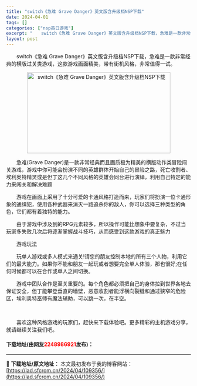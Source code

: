 ```yaml
---
title: "switch《急难 Grave Danger》英文版含升级档NSP下载"
date: 2024-04-01
tags: []
categories: ["nsp英日游戏"]
excerpt: "　　switch《急难 Grave Danger》英文版含升级档NSP下载，急难是一款非常经典的横版过关类游戏，这款游戏画面精美，带有街机风格，非常值得一试。 　　急难(Grave Danger)是一款非常经典而且画质极为精美的横版动作类冒险闯关游戏，游戏中你可能会扮演不同的英雄群体开始自己的冒险之&hellip;"
layout: post
---
```


 <p>　　switch《急难 Grave Danger》英文版含升级档NSP下载，急难是一款非常经典的横版过关类游戏，这款游戏画面精美，带有街机风格，非常值得一试。</p> <p align="center"><img src="https://lad.sfcrom.cn/wp-content/uploads/2024/04/20240401_660a3230010a7.webp" style="width: 391px; height: 220px;" alt="switch《急难 Grave Danger》英文版含升级档NSP下载" /></p> <p>　　急难(Grave Danger)是一款非常经典而且画质极为精美的横版动作类冒险闯关游戏，游戏中你可能会扮演不同的英雄群体开始自己的冒险之路，死亡收割者、埃利奥特精灵或是但丁这几个不同风格的英雄会同台进行演绎，利用自己特定的能力来闯关和解决难题</p> <p>　　游戏在画面上采用了十分可爱的卡通风格打造而来，玩家们将扮演一位卡通形象的通缉犯，使用各种武器来消灭一路追杀你的敌人，你可以选择三种类型的角色，它们都有着独特的能力。</p> <p>　　由于游戏中涉及到的RPG元素较多，所以操作可能比想象中要复杂，不过当玩家多失败几次后将逐渐掌握战斗技巧，从而感受到这款游戏的真正魅力</p> <p>　　游戏玩法</p> <p>　　玩单人游戏或多人模式来通关!请您的朋友控制本地的所有三个人物，利用它们的最大能力。如果你不能和朋友一起玩或者想要完全单人体验，那也很好;在任何时候都可以在合作或单人之间切换。</p> <p>　　游戏中团队合作是至关重要的。每个角色都必须把自己的身体拉到世界各地去保证安全，但丁能攀登垂直的墙壁，恶意收割者能浮横向裂缝和通过狭窄的危险区，埃利奥特巫师有魔法辅助，可以跳一次，在半空。</p> <p>&nbsp;</p> <p>　　喜欢这种风格游戏的玩家们，赶快来下载体验吧。更多精彩的主机游戏分享，就请继续关注我们吧。</p> <p><h4>下载地址(由网友<font color="red">2248986921</font>发布)：</h4></p> 

---
📖 **下载地址/原文地址：** 本文最初发布于我的博客网站：[https://lad.sfcrom.cn/2024/04/109356/](https://lad.sfcrom.cn/2024/04/109356/)
